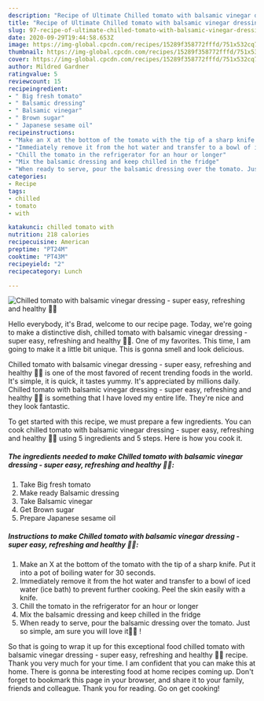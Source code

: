 ```yaml
---
description: "Recipe of Ultimate Chilled tomato with balsamic vinegar dressing - super easy, refreshing and healthy 🍅😋"
title: "Recipe of Ultimate Chilled tomato with balsamic vinegar dressing - super easy, refreshing and healthy 🍅😋"
slug: 97-recipe-of-ultimate-chilled-tomato-with-balsamic-vinegar-dressing-super-easy-refreshing-and-healthy
date: 2020-09-29T19:44:58.653Z
image: https://img-global.cpcdn.com/recipes/15289f358772fffd/751x532cq70/chilled-tomato-with-balsamic-vinegar-dressing-super-easy-refreshing-and-healthy-🍅😋-recipe-main-photo.jpg
thumbnail: https://img-global.cpcdn.com/recipes/15289f358772fffd/751x532cq70/chilled-tomato-with-balsamic-vinegar-dressing-super-easy-refreshing-and-healthy-🍅😋-recipe-main-photo.jpg
cover: https://img-global.cpcdn.com/recipes/15289f358772fffd/751x532cq70/chilled-tomato-with-balsamic-vinegar-dressing-super-easy-refreshing-and-healthy-🍅😋-recipe-main-photo.jpg
author: Mildred Gardner
ratingvalue: 5
reviewcount: 15
recipeingredient:
- " Big fresh tomato"
- " Balsamic dressing"
- " Balsamic vinegar"
- " Brown sugar"
- " Japanese sesame oil"
recipeinstructions:
- "Make an X at the bottom of the tomato with the tip of a sharp knife. Put it into a pot of boiling water for 30 seconds."
- "Immediately remove it from the hot water and transfer to a bowl of iced water (ice bath) to prevent further cooking. Peel the skin easily with a knife."
- "Chill the tomato in the refrigerator for an hour or longer"
- "Mix the balsamic dressing and keep chilled in the fridge"
- "When ready to serve, pour the balsamic dressing over the tomato. Just so simple, am sure you will love it🍅😋 !"
categories:
- Recipe
tags:
- chilled
- tomato
- with

katakunci: chilled tomato with 
nutrition: 218 calories
recipecuisine: American
preptime: "PT24M"
cooktime: "PT43M"
recipeyield: "2"
recipecategory: Lunch

---
```



![Chilled tomato with balsamic vinegar dressing - super easy, refreshing and healthy 🍅😋](https://img-global.cpcdn.com/recipes/15289f358772fffd/751x532cq70/chilled-tomato-with-balsamic-vinegar-dressing-super-easy-refreshing-and-healthy-🍅😋-recipe-main-photo.jpg)

Hello everybody, it's Brad, welcome to our recipe page. Today, we're going to make a distinctive dish, chilled tomato with balsamic vinegar dressing - super easy, refreshing and healthy 🍅😋. One of my favorites. This time, I am going to make it a little bit unique. This is gonna smell and look delicious.



Chilled tomato with balsamic vinegar dressing - super easy, refreshing and healthy 🍅😋 is one of the most favored of recent trending foods in the world. It's simple, it is quick, it tastes yummy. It's appreciated by millions daily. Chilled tomato with balsamic vinegar dressing - super easy, refreshing and healthy 🍅😋 is something that I have loved my entire life. They're nice and they look fantastic.


To get started with this recipe, we must prepare a few ingredients. You can cook chilled tomato with balsamic vinegar dressing - super easy, refreshing and healthy 🍅😋 using 5 ingredients and 5 steps. Here is how you cook it.

<!--inarticleads1-->

##### The ingredients needed to make Chilled tomato with balsamic vinegar dressing - super easy, refreshing and healthy 🍅😋:

1. Take  Big fresh tomato
1. Make ready  Balsamic dressing
1. Take  Balsamic vinegar
1. Get  Brown sugar
1. Prepare  Japanese sesame oil




<!--inarticleads2-->

##### Instructions to make Chilled tomato with balsamic vinegar dressing - super easy, refreshing and healthy 🍅😋:

1. Make an X at the bottom of the tomato with the tip of a sharp knife. Put it into a pot of boiling water for 30 seconds.
1. Immediately remove it from the hot water and transfer to a bowl of iced water (ice bath) to prevent further cooking. Peel the skin easily with a knife.
1. Chill the tomato in the refrigerator for an hour or longer
1. Mix the balsamic dressing and keep chilled in the fridge
1. When ready to serve, pour the balsamic dressing over the tomato. Just so simple, am sure you will love it🍅😋 !




So that is going to wrap it up for this exceptional food chilled tomato with balsamic vinegar dressing - super easy, refreshing and healthy 🍅😋 recipe. Thank you very much for your time. I am confident that you can make this at home. There is gonna be interesting food at home recipes coming up. Don't forget to bookmark this page in your browser, and share it to your family, friends and colleague. Thank you for reading. Go on get cooking!
